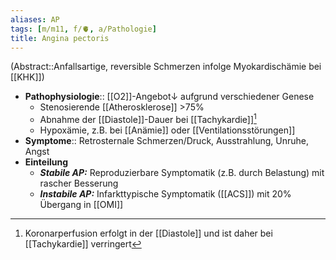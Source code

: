 ```yaml
---
aliases: AP
tags: [m/m11, f/🫀, a/Pathologie]
title: Angina pectoris
---
```

(Abstract::Anfallsartige, reversible Schmerzen infolge Myokardischämie bei [[KHK]])
- **Pathophysiologie**:: [[O2]]-Angebot↓ aufgrund verschiedener Genese
	- Stenosierende [[Atherosklerose]] >75%
	- Abnahme der [[Diastole]]-Dauer bei [[Tachykardie]][^1]
	- Hypoxämie, z.B. bei [[Anämie]] oder [[Ventilationsstörungen]]
- **Symptome**:: Retrosternale Schmerzen/Druck, Ausstrahlung, Unruhe, Angst
- **Einteilung**
	- ***Stabile AP:*** Reproduzierbare Symptomatik (z.B. durch Belastung) mit rascher Besserung
	- ***Instabile AP:*** Infarkttypische Symptomatik ([[ACS]]) mit 20% Übergang in [[OMI]]

[^1]: Koronarperfusion erfolgt in der [[Diastole]] und ist daher bei [[Tachykardie]] verringert